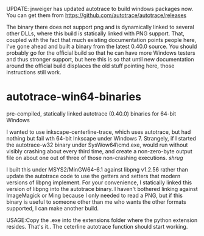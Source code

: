 UPDATE: jnweiger has updated autotrace to build windows packages now. You can get them from https://github.com/autotrace/autotrace/releases

The binary there does not support png and is dynamically linked to several other DLLs, where this build is statically  linked with PNG support. That, coupled with the fact that much existing documentation points people here, I've gone ahead and built a binary from the latest 0.40.0 source. You should probably go for the official build so that he can have more Windows testers and thus stronger support, but here this is so that until new documentation around the official build displaces the old stuff pointing here, those instructions still work. 

# autotrace-win64-binaries
pre-compiled, statically linked autotrace (0.40.0) binaries for 64-bit Windows

I wanted to use inkscape-centerline-trace, which uses autotrace, but had nothing but fail wth 
64-bit Inkscape under Windows 7. Strangely, if I started the autotrace-w32 binary under SysWow64\cmd.exe, 
would run without visibly crashing about every third time, and create a non-zero-byte output file on about one 
out of three of those non-crashing executions. *shrug* 

I built this under MSYS2/MinGW64-6.1 against libpng v1.2.56 rather than update the autotrace code to use the 
getters and setters that modern versions of libpng implement. For your convenience, I statically linked this 
version of libpng into the autotrace binary. I haven't bothered linking against ImageMagick or Ming because I 
only needed to read a PNG, but if this binary is useful to someone other than me who wants the other formats
supported, I can make another build. 

USAGE:Copy the .exe into the extensions folder where the python extension resides. That's it.. The ceterline autotrace function should start working.

